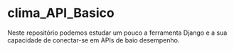 # clima_API_Basico
Neste repositório podemos estudar um pouco a ferramenta Django e a sua capacidade de conectar-se em APIs de baio desempenho. 
